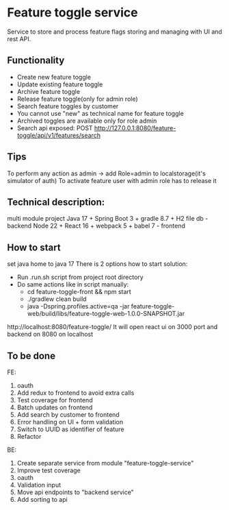 # Feature toggle service
Service to store and process feature flags storing and managing with UI and rest API.

## Functionality
- Create new feature toggle
- Update existing feature toggle
- Archive feature toggle
- Release feature toggle(only for admin role)
- Search feature toggles by customer
- You cannot use "new" as technical name for feature toggle
- Archived toggles are available only for role admin
- Search api exposed: POST http://127.0.0.1:8080/feature-toggle/api/v1/features/search


## Tips
To perform any action as admin -> add Role=admin to localstorage(it's simulator of auth)
To activate feature user with admin role has to release it

## Technical description:
multi module project
Java 17 + Spring Boot 3 + gradle 8.7 + H2 file db - backend
Node 22 + React 16 + webpack 5 + babel 7 - frontend

## How to start
set java home to java 17
There is 2 options how to start solution:
- Run .run.sh script from project root directory
- Do same actions like in script manually:
  - cd feature-toggle-front && npm start
  - ./gradlew clean build 
  - java -Dspring.profiles.active=qa -jar feature-toggle-web/build/libs/feature-toggle-web-1.0.0-SNAPSHOT.jar

http://localhost:8080/feature-toggle/
It will open react ui on 3000 port and backend on 8080 on localhost


## To be done
FE:
1. oauth
2. Add redux to frontend to avoid extra calls
3. Test coverage for frontend
4. Batch updates on frontend
5. Add search by customer to frontend
7. Error handling on UI + form validation
8. Switch to UUID as identifier of feature
8. Refactor 

BE: 
1. Create separate service from module "feature-toggle-service"
2. Improve test coverage
3. oauth
4. Validation input
5. Move api endpoints to "backend service"
6. Add sorting to api
